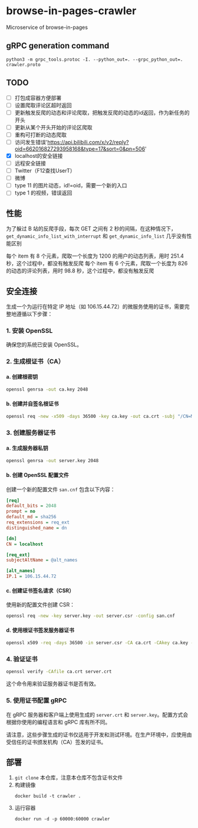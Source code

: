 # browse-in-pages-crawler
Microservice of browse-in-pages

## gRPC generation command
```commandline
python3 -m grpc_tools.protoc -I. --python_out=. --grpc_python_out=. crawler.proto
```

## TODO
- [ ] 打包成容器方便部署
- [ ] 设置爬取评论区超时返回
- [ ] 更新触发反爬的动态和评论爬取，把触发反爬的动态的id返回，作为新任务的开头
- [ ] 更新从某个开头开始的评论区爬取
- [ ] 重构可打断的动态爬取
- [ ] 访问发生错误'https://api.bilibili.com/x/v2/reply?oid=662016827293958168&type=17&sort=0&pn=506'
- [x] localhost的安全链接
- [ ] 远程安全链接
- [ ] Twitter（F12查找UserT）
- [ ] 微博
- [ ] type 11 的图片动态，id!=oid，需要一个新的入口
- [ ] type 1 的视频，错误返回

## 性能
为了躲过 B 站的反爬手段，每次 GET 之间有 2 秒的间隔，在这种情况下，`get_dynamic_info_list_with_interrupt` 和 `get_dynamic_info_list` 几乎没有性能区别

每个 item 有 8 个元素，爬取一个长度为 1200 的用户的动态列表，用时 251.4 秒，这个过程中，都没有触发反爬
每个 item 有 6 个元素，爬取一个长度为 826 的动态的评论列表，用时 98.8 秒，这个过程中，都没有触发反爬

## 安全连接
生成一个为运行在特定 IP 地址（如 106.15.44.72）的微服务使用的证书，需要完整地遵循以下步骤：

### 1. 安装 OpenSSL

确保您的系统已安装 OpenSSL。

### 2. 生成根证书（CA）

#### a. 创建根密钥

```bash
openssl genrsa -out ca.key 2048
```

#### b. 创建并自签名根证书

```bash
openssl req -new -x509 -days 36500 -key ca.key -out ca.crt -subj "/CN=My Root CA"
```

### 3. 创建服务器证书

#### a. 生成服务器私钥

```bash
openssl genrsa -out server.key 2048
```

#### b. 创建 OpenSSL 配置文件

创建一个新的配置文件 `san.cnf` 包含以下内容：

```ini
[req]
default_bits = 2048
prompt = no
default_md = sha256
req_extensions = req_ext
distinguished_name = dn

[dn]
CN = localhost

[req_ext]
subjectAltName = @alt_names

[alt_names]
IP.1 = 106.15.44.72
```

#### c. 创建证书签名请求（CSR）

使用新的配置文件创建 CSR：

```bash
openssl req -new -key server.key -out server.csr -config san.cnf
```

#### d. 使用根证书签发服务器证书

```bash
openssl x509 -req -days 36500 -in server.csr -CA ca.crt -CAkey ca.key -set_serial 01 -out server.crt -extensions req_ext -extfile san.cnf
```

### 4. 验证证书

```bash
openssl verify -CAfile ca.crt server.crt
```

这个命令用来验证服务器证书是否有效。

### 5. 使用证书配置 gRPC

在 gRPC 服务器和客户端上使用生成的 `server.crt` 和 `server.key`。配置方式会根据你使用的编程语言和 gRPC 库有所不同。

请注意，这些步骤生成的证书仅适用于开发和测试环境。在生产环境中，应使用由受信任的证书颁发机构（CA）签发的证书。
## 部署
1. `git clone` 本仓库，注意本仓库不包含证书文件
2. 构建镜像
    ```commandline
    docker build -t crawler .
    ```
3. 运行容器
    ```commandline
    docker run -d -p 60000:60000 crawler
    ```

